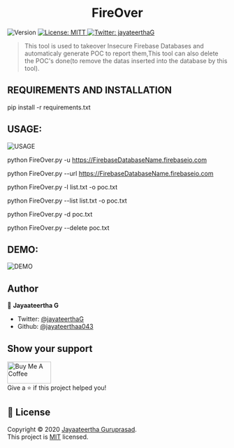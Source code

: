 <h1 align="center">FireOver</h1>
<p>
  <img alt="Version" src="https://img.shields.io/badge/version-1.0.2-blue.svg?cacheSeconds=2592000" />
  <a href="https://github.com/jayateertha043/FireOver/blob/master/LICENCE.txt" target="_blank">
    <img alt="License: MITT" src="https://img.shields.io/badge/License-MITT-yellow.svg" />
  </a>
  <a href="https://twitter.com/jayateerthaG" target="_blank">
    <img alt="Twitter: jayateerthaG" src="https://img.shields.io/twitter/follow/jayateerthaG.svg?style=social" />
  </a>
</p>

> This tool is used to takeover Insecure Firebase Databases and automaticaly generate POC to report them,This tool can also delete the POC's done(to remove the datas inserted into the database by this tool).

## REQUIREMENTS AND INSTALLATION

pip install -r requirements.txt


## USAGE:
<img alt="USAGE" src="https://github.com/jayateertha043/FireOver/blob/master/usage.PNG"><br />

python FireOver.py -u https://FirebaseDatabaseName.firebaseio.com


python FireOver.py --url https://FirebaseDatabaseName.firebaseio.com

python FireOver.py -l list.txt -o poc.txt


python FireOver.py --list list.txt -o poc.txt

python FireOver.py -d poc.txt


python FireOver.py --delete poc.txt

## DEMO:

<img alt="DEMO" src="https://github.com/jayateertha043/FireOver/blob/master/demo.PNG"><br />


## Author

👤 **Jayaateertha G**

* Twitter: [@jayateerthaG](https://twitter.com/jayateerthaG)
* Github: [@jayateerthaa043](https://github.com/jayateerthaa043)

## Show your support
<a href="https://www.buymeacoffee.com/en3EoKG7j" target="_blank"><img src="https://cdn.buymeacoffee.com/buttons/default-orange.png" alt="Buy Me A Coffee" style="height: 50px !important;width: 100px !important;" ></a><br />
Give a ⭐️ if this project helped you!


## 📝 License

Copyright © 2020 [Jayaateertha Guruprasad](https://github.com/jayateerthaa043).<br />
This project is [MIT](https://github.com/jayateertha043/FireOver/blob/master/LICENCE.txt) licensed.


